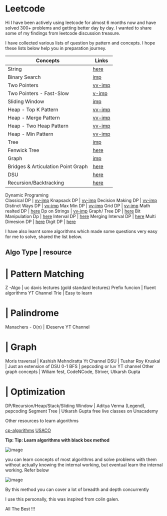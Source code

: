 # Leetcode

Hi I have been actively using leetcode for almost 6 months now and have solved 300+ problems and getting better day by day. I wanted to share some of my findings from leetcode discussion treasure.

I have collected various lists of question by pattern and concepts. I hope these lists below help you in preparation journey.

**Concepts** | **Links**
---------|-----------
String | [here](https://leetcode.com/list/ehkbkaxt)
Binary Search	 | [imp](https://leetcode.com/list/e5vjd5xs)
Two Pointers	 | [vv-imp](https://leetcode.com/list/e9snhf4h)
Two Pointers - Fast-Slow	 | [v-imp](https://leetcode.com/list/e9surc0r)
Sliding Window	 | [imp](https://leetcode.com/list/e5na1hcg)
Heap - Top K Pattern	 | [vv-imp](https://leetcode.com/list/e9sr11es)
Heap - Merge Pattern	 | [vv-imp](https://leetcode.com/list/e9spcwu1)
Heap - Two Heap Pattern	 | [vv-imp](https://leetcode.com/list/e9smnbcm)
Heap - Min Pattern	 | [vv-imp](https://leetcode.com/list/e9sa9dgt)
Tree | 	[imp](https://leetcode.com/list/e5xnbz4r)
Fenwick Tree | 	[here](https://leetcode.com/list/5vezxjhm/)
Graph	 | [imp](https://leetcode.com/list/exk9bfmj)
Bridges & Articulation Point Graph | 	[here](https://leetcode.com/list/exk9jcpt)
DSU | 	[here](https://leetcode.com/list/exseebe3)
Recursion/Backtracking	 | [here](https://leetcode.com/list/e9zey1gd)
Dynamic Programing	
Classical DP	 | [vv-imp](https://leetcode.com/list/e5du47b6)
Knapsack DP	 | [vv-imp](https://leetcode.com/list/e5du8m2r)
Decision Making DP	 | [vv-imp](https://leetcode.com/list/ehgh83qm)
Distinct Ways DP	 | [vv-imp](https://leetcode.com/list/ehgh7eyt)
Max Min DP | 	[vv-imp](https://leetcode.com/list/ehghd2jv)
Grid DP	 | [vv-imp](https://leetcode.com/list/e5ducp4i)
Math realted DP	 | [here](https://leetcode.com/list/e5du6ce3)
Dp on Strings	 | [vv-imp](https://leetcode.com/list/ehghusgh)
Graph/ Tree DP	 | [here](https://leetcode.com/list/e5dult0g)
Bit Manipulation Dp | 	[here](https://leetcode.com/list/e5duqfrh)
Interval DP	 | [here](https://leetcode.com/list/e5dtxk8r)
Merging Interval DP | 	[here](https://leetcode.com/list/ehghlx1r)
Multi Dimesion DP | 	[here](https://leetcode.com/list/e5dubese)
Digit DP	 | [here](https://leetcode.com/list/e5dufyqj)

I have also learnt some algorithms which made some questions very easy for me to solve, shared the list below.

Algo Type |	resource
----------------------
#	 |	Pattern Matching
Z -Algo	 |	uc davis lectures (gold standard lectures)
Prefix funcion	 |	fluent algorithms YT Channel
Trie |		Easy to learn
#	 |	Palindrome
Manachers - O(n)	 |	IDeserve YT Channel
# |		Graph
Moris traversal |		Kashish Mehndiratta Yt Channel
DSU |		Tushar Roy
Kruskal	 |	Just an extension of DSU
0-1 BFS |		pepcoding or luv YT channel
Other graph concepts |		Wiliam fest, CodeNCode, Striver, Utkarsh Gupta
#	 |	Optimization
DP/Recursion/Heap/Stack/Sliding Window |		Aditya Verma (Legend), pepcoding
Segment Tree |		Utkarsh Gupta free live classes on Unacademy

Other resources to learn algorithms

[cp-algorithms](https://cp-algorithms.com/)
[USACO](https://usaco.guide/)

**Tip: Tip: Learn algorithms with black box method**

![image](https://user-images.githubusercontent.com/46800049/198150056-e571bfc2-14ce-46ea-bc91-39f741715f15.png)

you can learn concepts of most algorithms and solve problems with them without actually knowing the internal working, but eventual learn the internal working. Refer below

![image](https://user-images.githubusercontent.com/46800049/198150093-a811d9f2-2d92-4cac-b1c9-b241f7153257.png)

By this method you can cover a lot of breadth and depth concurrently

I use this personally, this was inspired from colin galen.

All The Best !!!

